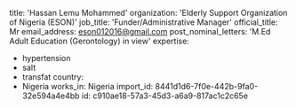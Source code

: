 title: 'Hassan Lemu Mohammed'
organization: 'Elderly Support Organization of Nigeria (ESON)'
job_title: 'Funder/Administrative Manager'
official_title: Mr
email_address: eson012016@gmail.com
post_nominal_letters: 'M.Ed Adult Education (Gerontology) in view'
expertise:
  - hypertension
  - salt
  - transfat
country:
  - Nigeria
works_in: Nigeria
import_id: 8441d1d6-7f0e-442b-9fa0-32e594a4e4bb
id: c910ae18-57a3-45d3-a6a9-817ac1c2c65e
